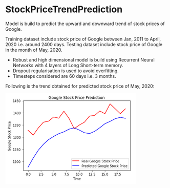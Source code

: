 # StockPriceTrendPrediction

Model is build to predict the upward and downward trend of stock prices of Google. 

Training dataset include stock price of Google between Jan, 2011 to April, 2020 i.e. around 2400 days. Testing dataset include stock price of Google in the month of May, 2020. 
* Robust and high dimensional model is build using Recurrent Neural Networks with 4 layers of Long Short-term memory. 
* Dropout regularisation is used to avoid overfitting.
* Timesteps considered are 60 days i.e. 3 months.

Following is the trend obtained for predicted stock price of May, 2020:

![](https://github.com/AkankshaAgg/StockPriceTrendPrediction/blob/master/output.PNG)
